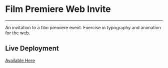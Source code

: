 # Film Premiere Web Invite
- - - -
An invitation to a film premiere event. Exercise in typography and animation for the web. 

## Live Deployment
 [Available Here](https://web-invitation.vercel.app) 
